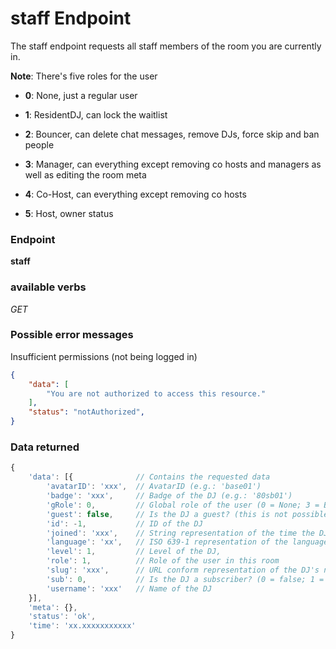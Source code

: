 # staff Endpoint

The staff endpoint requests all staff members of the room you are currently in.

**Note**: There's five roles for the user

* **0**: None, just a regular user

* **1**: ResidentDJ, can lock the waitlist

* **2**: Bouncer, can delete chat messages, remove DJs, force skip and ban people

* **3**: Manager, can everything except removing co hosts and managers as well as editing the room meta

* **4**: Co-Host, can everything except removing co hosts

* **5**: Host, owner status 

### Endpoint

**staff**

### available verbs

_GET_

### Possible error messages

Insufficient permissions (not being logged in)
```json
{
    "data": [
        "You are not authorized to access this resource."
    ],
    "status": "notAuthorized",
}
```

### Data returned

```js
{
    'data': [{              // Contains the requested data
        'avatarID': 'xxx',  // AvatarID (e.g.: 'base01')
        'badge': 'xxx',     // Badge of the DJ (e.g.: '80sb01')
        'gRole': 0,         // Global role of the user (0 = None; 3 = Brand Ambassador (BA); 5 = Admin)
        'guest': false,     // Is the DJ a guest? (this is not possible as of now)
        'id': -1,           // ID of the DJ
        'joined': 'xxx',    // String representation of the time the DJ joined plug (e.g.: '2014-07-23 22:47:00.573000')
        'language': 'xx',   // ISO 639-1 representation of the language used by the DJ
        'level': 1,         // Level of the DJ,
        'role': 1,          // Role of the user in this room
        'slug': 'xxx',      // URL conform representation of the DJ's name (also used for the profile page)
        'sub': 0,           // Is the DJ a subscriber? (0 = false; 1 = true)
        'username': 'xxx'   // Name of the DJ
    }],
    'meta': {},
    'status': 'ok',
    'time': 'xx.xxxxxxxxxxx'
}
```